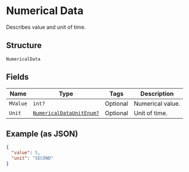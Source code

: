 
# Numerical Data

Describes value and unit of time.

## Structure

`NumericalData`

## Fields

| Name | Type | Tags | Description |
|  --- | --- | --- | --- |
| `MValue` | `int?` | Optional | Numerical value. |
| `Unit` | [`NumericalDataUnitEnum?`](../../doc/models/numerical-data-unit-enum.md) | Optional | Unit of time. |

## Example (as JSON)

```json
{
  "value": 5,
  "unit": "SECOND"
}
```

